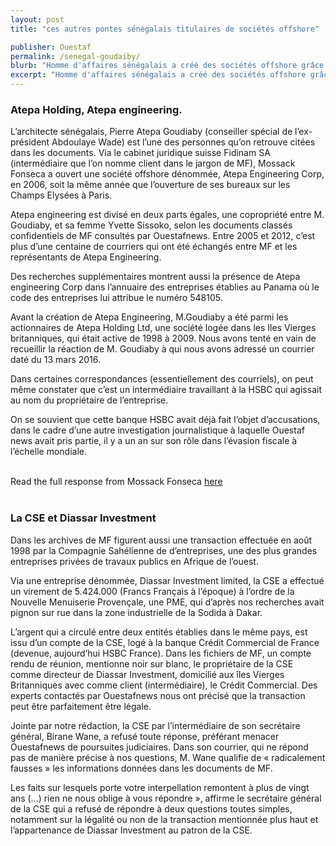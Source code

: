 ```yaml
---
layout: post
title: "ces autres pontes sénégalais titulaires de sociétés offshore"

publisher: Ouestaf
permalink: /senegal-goudaiby/
blurb: "Homme d'affaires sénégalais a créé des sociétés offshore grâce à l'entreprise Mossack Fonseca. Les documents citent également l'architecte Pierre Goudiaby Atepa et Aliou Sow, l'entrepreneur du Sahel Société des entreprises (CSE )."
excerpt: "Homme d'affaires sénégalais a créé des sociétés offshore grâce à l'entreprise Mossack Fonseca. Les documents citent également l'architecte Pierre Goudiaby Atepa et Aliou Sow, l'entrepreneur du Sahel Société des entreprises (CSE )."
---
```


### Atepa Holding, Atepa engineering.

L’architecte sénégalais, Pierre Atepa Goudiaby (conseiller spécial de l’ex- président Abdoulaye Wade) est l’une des personnes qu’on retrouve citées dans les documents. Via le cabinet juridique suisse Fidinam SA (intermédiaire que l’on nomme client dans le jargon de MF), Mossack Fonseca a ouvert une société offshore dénommée, Atepa Engineering Corp, en 2006, soit la même année que l’ouverture de ses bureaux sur les Champs Elysées à Paris.

Atepa engineering est divisé en deux parts égales, une copropriété entre M. Goudiaby, et sa femme Yvette Sissoko, selon les documents classés confidentiels de MF consultés par Ouestafnews. Entre 2005 et 2012, c’est plus d’une centaine de courriers qui ont été échangés entre MF et les représentants de Atepa Engineering.

Des recherches supplémentaires montrent  aussi la présence de Atepa engineering Corp dans l’annuaire des entreprises établies au Panama où le code des entreprises lui attribue le numéro 548105.

Avant la création de Atepa Engineering, M.Goudiaby a été parmi les actionnaires de Atepa Holding Ltd, une société logée dans les Iles Vierges britanniques, qui était active de 1998 à 2009. Nous avons tenté en vain de recueillir la réaction de M. Goudiaby à qui nous avons adressé un courrier daté du 13 mars 2016.

Dans certaines correspondances (essentiellement des courriels), on peut même constater que c’est un intermédiaire travaillant à la HSBC qui agissait au nom du propriétaire de l’entreprise.

On se souvient que cette banque HSBC avait déjà fait l’objet d’accusations, dans le cadre d’une autre investigation journalistique à laquelle Ouestaf news avait pris partie,  il y a un an sur son rôle dans l’évasion fiscale à l’échelle mondiale.


<br/>
<div class="panel panel-default">
  <div class="panel-heading">
  Read the full response from Mossack Fonseca <a href="https://sourceafrica.net/documents/***REMOVED***.html" target="_blank">here</a>
  </div>
</div>
<br/>

### La CSE et Diassar Investment

Dans les archives de MF figurent aussi une transaction effectuée en août 1998 par la Compagnie Sahélienne de d’entreprises, une des plus grandes entreprises privées de travaux publics en Afrique de l’ouest.

Via une entreprise dénommée,  Diassar Investment limited, la CSE a effectué un virement de 5.424.000  (Francs Français à l’époque) à l’ordre de la Nouvelle Menuiserie Provençale, une PME, qui d’après nos recherches avait pignon sur rue dans la zone industrielle de la Sodida à Dakar.

L’argent qui a circulé entre deux entités établies dans le même pays, est issu d’un compte de la CSE, logé à la banque Crédit Commercial de France (devenue, aujourd’hui HSBC France). Dans les fichiers de MF, un compte rendu de réunion, mentionne noir sur blanc, le propriétaire de la CSE comme directeur de Diassar Investment, domicilié aux îles Vierges Britanniques avec comme client (intermédiaire), le Crédit Commercial. Des experts contactés par Ouestafnews nous ont précisé que la transaction peut être parfaitement être légale.

Jointe par notre rédaction, la CSE par l’intermédiaire de son secrétaire général, Birane  Wane, a refusé toute réponse, préférant menacer Ouestafnews de poursuites judiciaires. Dans son courrier, qui ne répond pas de manière précise à nos questions, M. Wane qualifie de « radicalement fausses » les informations données dans les documents de MF.

Les faits sur lesquels porte votre interpellation remontent à plus de vingt ans (…) rien ne nous oblige à vous répondre »,  affirme le secrétaire général de la CSE qui a refusé de répondre à deux questions toutes simples, notamment sur la légalité ou non de la transaction mentionnée plus haut et l’appartenance de Diassar Investment au patron de la CSE.

